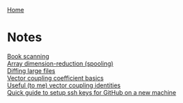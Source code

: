 [Home](index.html)

# Notes

[Book scanning](posts/bookscanning.html)\
[Array dimension-reduction (spooling)](posts/spooling.html)\
[Diffing large files](posts/vimdiffbig.html)\
[Vector coupling coefficient basics](posts/vectorcouple.html)\
[Useful (to me) vector coupling identities](posts/vectorident.html)\
[Quick guide to setup ssh keys for GitHub on a new machine](posts/githubssh.html)
